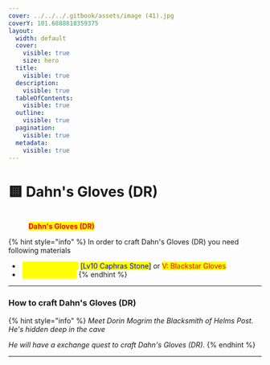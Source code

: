 ```yaml
---
cover: ../../../.gitbook/assets/image (41).jpg
coverY: 101.6888818359375
layout:
  width: default
  cover:
    visible: true
    size: hero
  title:
    visible: true
  description:
    visible: true
  tableOfContents:
    visible: true
  outline:
    visible: true
  pagination:
    visible: true
  metadata:
    visible: true
---
```


# 🟨 Dahn's Gloves (DR)



<figure><img src="https://592728697-files.gitbook.io/~/files/v0/b/gitbook-x-prod.appspot.com/o/spaces%2FkA2Ou9rHBG7pND0Xi3Co%2Fuploads%2FWZFHhaIgnfjMLcPebY4Q%2Fimage.png?alt=media&#x26;token=c1419154-bdf9-4d66-aa15-b974afa1f967" alt=""><figcaption><p><mark style="color:red;"><strong>Dahn's Gloves (DR)</strong></mark></p></figcaption></figure>

{% hint style="info" %}
In order to craft Dahn's Gloves (DR) you need following materials

* <img src="https://592728697-files.gitbook.io/~/files/v0/b/gitbook-x-prod.appspot.com/o/spaces%2FkA2Ou9rHBG7pND0Xi3Co%2Fuploads%2FGZKUvt1Gmi9FAyl2kfwy%2Fimage.png?alt=media&#x26;token=104a0e3e-b032-4760-bbee-b0a55a804b9c" alt="" data-size="line"> <mark style="color:yellow;">V: Bheg's Gloves</mark> <mark style="color:blue;">\[</mark><img src="https://592728697-files.gitbook.io/~/files/v0/b/gitbook-x-prod.appspot.com/o/spaces%2FkA2Ou9rHBG7pND0Xi3Co%2Fuploads%2FXMmmuPTLcV8YocjeDRHj%2Fimage.png?alt=media&#x26;token=344a3bff-f4a7-4d4d-9e85-455f48018e1d" alt="" data-size="line"><mark style="color:blue;">Lv10 Caphras Stone]</mark> or <img src="https://592728697-files.gitbook.io/~/files/v0/b/gitbook-x-prod.appspot.com/o/spaces%2FkA2Ou9rHBG7pND0Xi3Co%2Fuploads%2FQa1Z8IewapIG7HnRS9Fb%2Fimage.png?alt=media&#x26;token=2547e76e-f776-4234-8ee2-1c74c98bca48" alt="" data-size="line"><mark style="color:red;">V: Blackstar Gloves</mark>
* <img src="https://592728697-files.gitbook.io/~/files/v0/b/gitbook-x-prod.appspot.com/o/spaces%2FkA2Ou9rHBG7pND0Xi3Co%2Fuploads%2F565bySoWpvbRuqRlfuJ4%2Fimage.png?alt=media&#x26;token=3ccfe9dd-3122-425b-8f71-69d04fbb9f22" alt="" data-size="line"> <mark style="color:yellow;">Flame of Hongik</mark>
{% endhint %}

***

### How to craft Dahn's Gloves (DR)

{% hint style="info" %}
_Meet Dorin Mogrim the Blacksmith of Helms Post. He's hidden deep in the cave_

_He will have a exchange quest to craft Dahn's Gloves (DR)._
{% endhint %}

***


